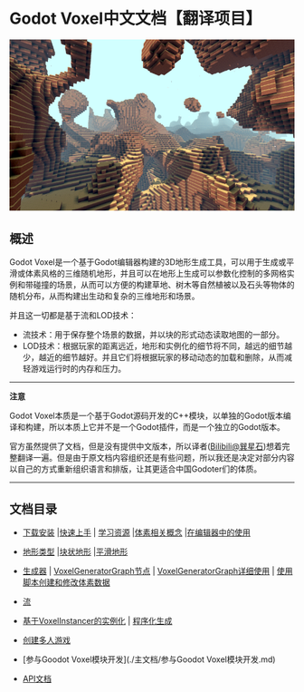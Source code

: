 # Godot Voxel中文文档【翻译项目】

![image](./README.assets/a4ecc367-0618-409c-bab4-0578cd2a1582.png)

## 概述

Godot Voxel是一个基于Godot编辑器构建的3D地形生成工具，可以用于生成或平滑或体素风格的三维随机地形，并且可以在地形上生成可以参数化控制的多网格实例和带碰撞的场景，从而可以方便的构建草地、树木等自然植被以及石头等物体的随机分布，从而构建出生动和复杂的三维地形和场景。

并且这一切都是基于流和LOD技术：

- 流技术：用于保存整个场景的数据，并以块的形式动态读取地图的一部分。
- LOD技术：根据玩家的距离远近，地形和实例化的细节将不同，越远的细节越少，越近的细节越好。并且它们将根据玩家的移动动态的加载和删除，从而减轻游戏运行时的内存和压力。

---

**注意**

Godot Voxel本质是一个基于Godot源码开发的C++模块，以单独的Godot版本编译和构建，所以本质上它并不是一个Godot插件，而是一个独立的Godot版本。

官方虽然提供了文档，但是没有提供中文版本，所以译者([Bilibili@巽星石](https://space.bilibili.com/98273681))想着完整翻译一遍。但是由于原文档内容组织还是有些问题，所以我还是决定对部分内容以自己的方式重新组织语言和排版，让其更适合中国Godoter们的体质。

---

## 文档目录

- [下载安装](./主文档/下载安装.md) |[快速上手](./主文档/快速上手.md) | [学习资源](./主文档/学习资源.md) |[体素相关概念](./主文档/体素相关概念.md) |[在编辑器中的使用](./主文档/在编辑器中的使用.md)
- [地形类型](./主文档/地形类型.md) |[块状地形](./主文档/块状地形.md) |[平滑地形](./主文档/平滑地形.md) 
- [生成器](./主文档/生成器.md) | [VoxelGeneratorGraph节点](./主文档/VoxelGeneratorGraph节点.md) | [VoxelGeneratorGraph详细使用](./主文档/VoxelGeneratorGraph详细使用.md) | [使用脚本创建和修改体素数据](主文档\使用脚本创建和修改体素数据.md) 
- [流](./主文档/流.md) 
- [基于VoxelInstancer的实例化](./主文档/基于VoxelInstancer的实例化.md) | [程序化生成](./主文档/程序化生成.md) 
-  [创建多人游戏](./主文档/创建多人游戏.md) 
-  [参与Goodot Voxel模块开发](./主文档/参与Goodot Voxel模块开发.md) 

- [API文档](./API/API文档.md) 
